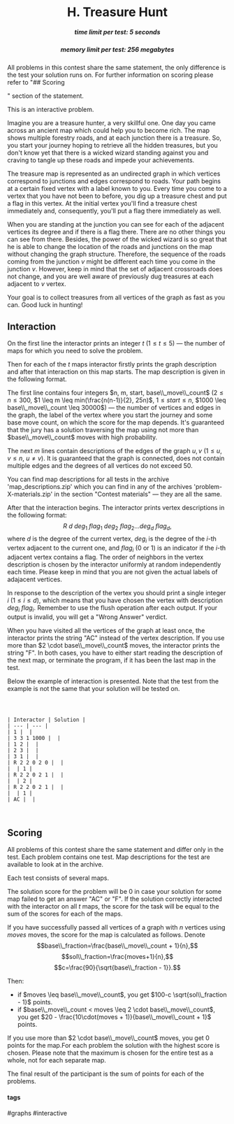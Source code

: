 <h1 style='text-align: center;'> H. Treasure Hunt</h1>

<h5 style='text-align: center;'>time limit per test: 5 seconds</h5>
<h5 style='text-align: center;'>memory limit per test: 256 megabytes</h5>

All problems in this contest share the same statement, the only difference is the test your solution runs on. For further information on scoring please refer to "## Scoring

" section of the statement.

This is an interactive problem.

Imagine you are a treasure hunter, a very skillful one. One day you came across an ancient map which could help you to become rich. The map shows multiple forestry roads, and at each junction there is a treasure. So, you start your journey hoping to retrieve all the hidden treasures, but you don't know yet that there is a wicked wizard standing against you and craving to tangle up these roads and impede your achievements.

The treasure map is represented as an undirected graph in which vertices correspond to junctions and edges correspond to roads. Your path begins at a certain fixed vertex with a label known to you. Every time you come to a vertex that you have not been to before, you dig up a treasure chest and put a flag in this vertex. At the initial vertex you'll find a treasure chest immediately and, consequently, you'll put a flag there immediately as well.

When you are standing at the junction you can see for each of the adjacent vertices its degree and if there is a flag there. There are no other things you can see from there. Besides, the power of the wicked wizard is so great that he is able to change the location of the roads and junctions on the map without changing the graph structure. Therefore, the sequence of the roads coming from the junction $v$ might be different each time you come in the junction $v$. However, keep in mind that the set of adjacent crossroads does not change, and you are well aware of previously dug treasures at each adjacent to $v$ vertex.

Your goal is to collect treasures from all vertices of the graph as fast as you can. Good luck in hunting!

## Interaction

On the first line the interactor prints an integer $t$ ($1 \leq t \leq 5$) — the number of maps for which you need to solve the problem.

Then for each of the $t$ maps interactor firstly prints the graph description and after that interaction on this map starts. The map description is given in the following format.

The first line contains four integers $n, m, start, base\\_move\\_count$ ($2 \leq n \leq 300$, $1 \leq m \leq min(\frac{n(n-1)}{2}, 25n)$, $1 \leq start \leq n$, $1000 \leq base\\_move\\_count \leq 30000$) — the number of vertices and edges in the graph, the label of the vertex where you start the journey and some base move count, on which the score for the map depends. It's guaranteed that the jury has a solution traversing the map using not more than $base\\_move\\_count$ moves with high probability.

The next $m$ lines contain descriptions of the edges of the graph $u, v$ ($1 \leq u, v \leq n$, $u \neq v$). It is guaranteed that the graph is connected, does not contain multiple edges and the degrees of all vertices do not exceed 50.

You can find map descriptions for all tests in the archive 'map_descriptions.zip' which you can find in any of the archives 'problem-X-materials.zip' in the section "Contest materials" — they are all the same. 

After that the interaction begins. The interactor prints vertex descriptions in the following format: $$R~d~deg_1~flag_1~deg_2~flag_2 \ldots deg_d~flag_d,$$ where $d$ is the degree of the current vertex, $deg_i$ is the degree of the $i$-th vertex adjacent to the current one, and $flag_i$ (0 or 1) is an indicator if the $i$-th adjacent vertex contains a flag. The order of neighbors in the vertex description is chosen by the interactor uniformly at random independently each time. Please keep in mind that you are not given the actual labels of adajacent vertices.

In response to the description of the vertex you should print a single integer $i$ ($1 \leq i \leq d$), which means that you have chosen the vertex with description $deg_i~flag_i$. Remember to use the flush operation after each output. If your output is invalid, you will get a "Wrong Answer" verdict.

When you have visited all the vertices of the graph at least once, the interactor prints the string "AC" instead of the vertex description. If you use more than $2 \cdot base\\_move\\_count$ moves, the interactor prints the string "F". In both cases, you have to either start reading the description of the next map, or terminate the program, if it has been the last map in the test.

Below the example of interaction is presented. Note that the test from the example is not the same that your solution will be tested on.


```
  


| Interactor | Solution |
| --- | --- |
| 1 |  |
| 3 3 1 1000 |  |
| 1 2 |  |
| 2 3 |  |
| 3 1 |  |
| R 2 2 0 2 0 |  |
|  | 1 |
| R 2 2 0 2 1 |  |
|  | 2 |
| R 2 2 0 2 1 |  |
|  | 1 |
| AC |  |

  

```
## Scoring

All problems of this contest share the same statement and differ only in the test. Each problem contains one test. Map descriptions for the test are available to look at in the archive.

Each test consists of several maps.

The solution score for the problem will be $0$ in case your solution for some map failed to get an answer "AC" or "F". If the solution correctly interacted with the interactor on all $t$ maps, the score for the task will be equal to the sum of the scores for each of the maps.

If you have successfully passed all vertices of a graph with $n$ vertices using $moves$ moves, the score for the map is calculated as follows. Denote $$base\\_fraction=\frac{base\\_move\\_count + 1}{n},$$ $$sol\\_fraction=\frac{moves+1}{n},$$ $$c=\frac{90}{\sqrt{base\\_fraction - 1}}.$$

Then: 

* if $moves \leq base\\_move\\_count$, you get $100-c \sqrt{sol\\_fraction - 1}$ points.
* if $base\\_move\\_count < moves \leq 2 \cdot base\\_move\\_count$, you get $20 - \frac{10\cdot(moves + 1)}{base\\_move\\_count + 1}$ points.

 If you use more than $2 \cdot base\\_move\\_count$ moves, you get 0 points for the map.For each problem the solution with the highest score is chosen. Please note that the maximum is chosen for the entire test as a whole, not for each separate map.

The final result of the participant is the sum of points for each of the problems.



#### tags 

#graphs #interactive 